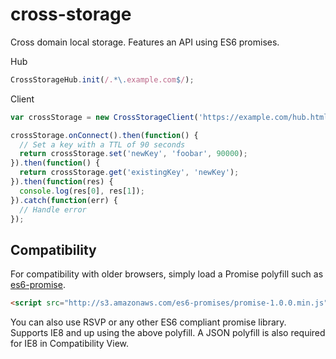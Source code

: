 # cross-storage

Cross domain local storage. Features an API using ES6 promises.

Hub

``` javascript
CrossStorageHub.init(/.*\.example.com$/);
```

Client

``` javascript
var crossStorage = new CrossStorageClient('https://example.com/hub.html');

crossStorage.onConnect().then(function() {
  // Set a key with a TTL of 90 seconds
  return crossStorage.set('newKey', 'foobar', 90000);
}).then(function() {
  return crossStorage.get('existingKey', 'newKey');
}).then(function(res) {
  console.log(res[0], res[1]);
}).catch(function(err) {
  // Handle error
});
```

## Compatibility

For compatibility with older browsers, simply load a Promise polyfill such as
[es6-promise](https://github.com/jakearchibald/es6-promise).

``` html
<script src="http://s3.amazonaws.com/es6-promises/promise-1.0.0.min.js"></script>
```

You can also use RSVP or any other ES6 compliant promise library. Supports IE8
and up using the above polyfill. A JSON polyfill is also required
for IE8 in Compatibility View.
